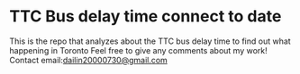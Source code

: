 # TTC Bus delay time connect to date
This is the repo that analyzes about the TTC bus delay time to find out what happening in Toronto
Feel free to give any comments about my work!
Contact email:dailin20000730@gmail.com
